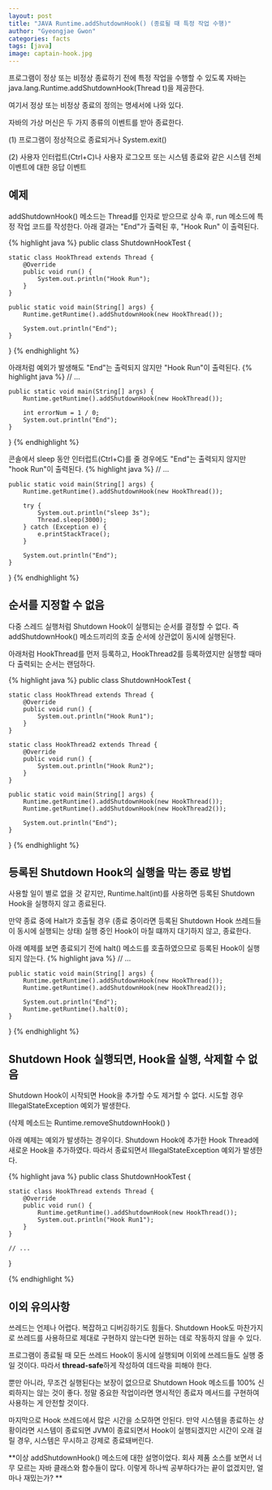 ```yaml
---
layout: post
title: "JAVA Runtime.addShutdownHook() (종료될 때 특정 작업 수행)"
author: "Gyeongjae Gwon"
categories: facts
tags: [java]
image: captain-hook.jpg
---
```



프로그램이 정상 또는 비정상 종료하기 전에 특정 작업을 수행할 수 있도록 자바는 java.lang.Runtime.addShutdownHook(Thread t)을 제공한다.

여기서 정상 또는 비정상 종료의 정의는 명세서에 나와 있다.



자바의 가상 머신은 두 가지 종류의 이벤트를 받아 종료한다.

(1) 프로그램이 정상적으로 종료되거나 System.exit()

(2) 사용자 인터럽트(Ctrl+C)나 사용자 로그오프 또는 시스템 종료와 같은 시스템 전체 이벤트에 대한 응답 이벤트

## 예제

addShutdownHook() 메소드는 Thread를 인자로 받으므로 상속 후, run 메소드에 특정 작업 코드를 작성한다.
아래 결과는 "End"가 출력된 후, "Hook Run" 이 출력된다. 

{% highlight java %}
public class ShutdownHookTest {

	static class HookThread extends Thread {
		@Override
		public void run() {
			System.out.println("Hook Run");
		}
	}

	public static void main(String[] args) {
		Runtime.getRuntime().addShutdownHook(new HookThread());

		System.out.println("End");
	}
}
{% endhighlight %}

아래처럼 예외가 발생해도 "End"는 출력되지 않지만 "Hook Run"이 출력된다.
{% highlight java %}
	// ...
	
	public static void main(String[] args) {
		Runtime.getRuntime().addShutdownHook(new HookThread());
		
		int errorNum = 1 / 0;
		System.out.println("End");
	}
}
{% endhighlight %}


콘솔에서 sleep 동안 인터럽트(Ctrl+C)를 줄 경우에도 "End"는 출력되지 않지만 "hook Run"이 출력된다.
{% highlight java %}
	// ...
	
	public static void main(String[] args) {
		Runtime.getRuntime().addShutdownHook(new HookThread());

		try {
			System.out.println("sleep 3s");
			Thread.sleep(3000);
		} catch (Exception e) {
			e.printStackTrace();
		}

		System.out.println("End");
	}
}
{% endhighlight %}

## 순서를 지정할 수 없음

다중 스레드 실행처럼 Shutdown Hook이 실행되는 순서를 결정할 수 없다.
즉 addShutdownHook() 메소드끼리의 호출 순서에 상관없이 동시에 실행된다.

아래처럼 HookThread를 먼저 등록하고, HookThread2를 등록하였지만
실행할 때마다 출력되는 순서는 랜덤하다.

{% highlight java %}
public class ShutdownHookTest {

	static class HookThread extends Thread {
		@Override
		public void run() {
			System.out.println("Hook Run1");
		}
	}

	static class HookThread2 extends Thread {
		@Override
		public void run() {
			System.out.println("Hook Run2");
		}
	}

	public static void main(String[] args) {
		Runtime.getRuntime().addShutdownHook(new HookThread());
		Runtime.getRuntime().addShutdownHook(new HookThread2());

		System.out.println("End");
	}
}
{% endhighlight %}


## 등록된 Shutdown Hook의 실행을 막는 종료 방법

사용할 일이 별로 없을 것 같지만, Runtime.halt(int)를 사용하면 등록된 Shutdown Hook을 실행하지 않고 종료된다.

만약 종료 중에 Halt가 호출될 경우 (종료 중이라면 등록된 Shutdown Hook 쓰레드들이 동시에 실행되는 상태) 실행 중인 Hook이 마칠 떄까지
대기하지 않고, 종료한다.

아래 예제를 보면 종료되기 전에 halt() 메소드를 호출하였으므로 등록된 Hook이 실행되지 않는다.
{% highlight java %}
	// ...
	
	public static void main(String[] args) {
		Runtime.getRuntime().addShutdownHook(new HookThread());
		Runtime.getRuntime().addShutdownHook(new HookThread2());

		System.out.println("End");
		Runtime.getRuntime().halt(0);
	}
}
{% endhighlight %}

## Shutdown Hook 실행되면, Hook을 실행, 삭제할 수 없음

Shutdown Hook이 시작되면 Hook을 추가할 수도 제거할 수 없다. 시도할 경우 IllegalStateException 예외가 발생한다.

(삭제 메소드는 Runtime.removeShutdownHook() )

아래 예제는 예외가 발생하는 경우이다. Shutdown Hook에 추가한 Hook Thread에 새로운 Hook을 추가하였다.
따라서 종료되면서 IllegalStateException 예외가 발생한다.

{% highlight java %}
public class ShutdownHookTest {

	static class HookThread extends Thread {
		@Override
		public void run() {
			Runtime.getRuntime().addShutdownHook(new HookThread());
			System.out.println("Hook Run1");
		}
	}
	
	// ...

}

{% endhighlight %}


## 이외 유의사항

쓰레드는 언제나 어렵다. 복잡하고 디버깅하기도 힘들다. 
Shutdown Hook도 마찬가지로 쓰레드를 사용하므로 제대로 구현하지 않는다면 원하는 데로 작동하지 않을 수 있다.

프로그램이 종료될 때 모든 쓰레드 Hook이 동시에 실행되며 이외에 쓰레드들도 실행 중일 것이다. 따라서 **thread-safe**하게 작성하여 데드락을 피해야 한다.

뿐만 아니라, 무조건 실행된다는 보장이 없으므로 Shutdown Hook 메소드를 100% 신뢰하지는 않는 것이 좋다.
정말 중요한 작업이라면 명시적인 종료자 메서드를 구현하여 사용하는 게 안전할 것이다.

마지막으로 Hook 쓰레드에서 많은 시간을 소모하면 안된다. 만약 시스템을 종료하는 상황이라면
시스템이 종료되면 JVM이 종료되면서 Hook이 실행되겠지만 시간이 오래 걸릴 경우, 시스템은 무시하고 강제로 종료돼버린다.



**이상 addShutdownHook() 메소드에 대한 설명이었다. 회사 제품 소스를 보면서 너무 모르는 자바 클래스와 함수들이 많다. 이렇게 하나씩 공부하다가는 끝이 없겠지만, 얼마나 재밌는가? **



